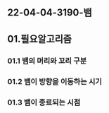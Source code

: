 ## 22-04-04-3190-뱀

## 01.필요알고리즘

### 01.1 뱀의 머리와 꼬리 구분

### 01.2 뱀이 방향을 이동하는  시기

### 01.3 뱀이 종료되는 시점

